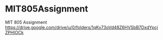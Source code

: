 # MIT805Assignment
MIT 805 Assignment 
https://drive.google.com/drive/u/0/folders/1qKv73oVd48Z6HVSbB7DxdYpcjZPHIOCk
